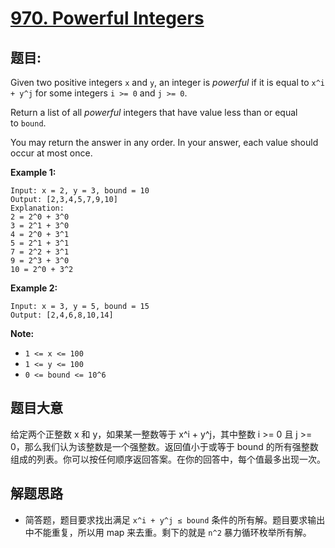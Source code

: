 # [970. Powerful Integers](https://leetcode.com/problems/powerful-integers/)


## 题目:

Given two positive integers `x` and `y`, an integer is *powerful* if it is equal to `x^i + y^j` for some integers `i >= 0` and `j >= 0`.

Return a list of all *powerful* integers that have value less than or equal to `bound`.

You may return the answer in any order. In your answer, each value should occur at most once.

**Example 1:**

    Input: x = 2, y = 3, bound = 10
    Output: [2,3,4,5,7,9,10]
    Explanation: 
    2 = 2^0 + 3^0
    3 = 2^1 + 3^0
    4 = 2^0 + 3^1
    5 = 2^1 + 3^1
    7 = 2^2 + 3^1
    9 = 2^3 + 3^0
    10 = 2^0 + 3^2

**Example 2:**

    Input: x = 3, y = 5, bound = 15
    Output: [2,4,6,8,10,14]

**Note:**

- `1 <= x <= 100`
- `1 <= y <= 100`
- `0 <= bound <= 10^6`


## 题目大意

给定两个正整数 x 和 y，如果某一整数等于 x^i + y^j，其中整数 i >= 0 且 j >= 0，那么我们认为该整数是一个强整数。返回值小于或等于 bound 的所有强整数组成的列表。你可以按任何顺序返回答案。在你的回答中，每个值最多出现一次。


## 解题思路


- 简答题，题目要求找出满足 `x^i + y^j ≤ bound` 条件的所有解。题目要求输出中不能重复，所以用 map 来去重。剩下的就是 `n^2` 暴力循环枚举所有解。
